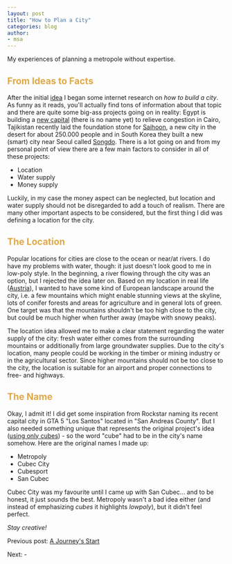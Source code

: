 ```yaml
---
layout: post
title: "How to Plan a City"
categories: blog
author:
- msa
---
```


My experiences of planning a metropole without expertise.

## <span style = "color:#e1a846">From Ideas to Facts</span>

After the initial [idea][id1] I began some internet research on _how to build a city_. As funny as it reads, you'll actually find tons of information about that topic and there are quite some big-ass projects going on in reality: Egypt is building a [new capital][id2] (there is no name yet) to relieve congestion in Cairo, Tajikistan recently laid the foundation stone for [Saihoon][id3], a new city in the desert for about 250.000 people and in South Korea they built a new (smart) city near Seoul called [Songdo][id4]. There is a lot going on and from my personal point of view there are a few main factors to consider in all of these projects:

* Location
* Water supply
* Money supply

Luckily, in my case the money aspect can be neglected, but location and water supply should not be disregarded to add a touch of realism. There are many other important aspects to be considered, but the first thing I did was defining a location for the city.

## <span style = "color:#e1a846">The Location</span>

Popular locations for cities are close to the ocean or near/at rivers. I do have my problems with water, though: it just doesn't look good to me in low-poly style. In the beginning, a river flowing through the city was an option, but I rejected the idea later on. Based on my location in real life ([Austria][id5]), I wanted to have some kind of European landscape around the city, i.e. a few mountains which might enable stunning views at the skyline, lots of conifer forests and areas for agriculture and in general lots of green. One target was that the mountains shouldn't be too high close to the city, but could be much higher when further away (maybe with snowy peaks).

The location idea allowed me to make a clear statement regarding the water supply of the city: fresh water either comes from the surrounding mountains or additionally from large groundwater supplies. Due to the city's location, many people could be working in the timber or mining industry or in the agricultural sector. Since higher mountains should not be too close to the city, the location is suitable for an airport and proper connections to free- and highways.

## <span style = "color:#e1a846">The Name</span>

Okay, I admit it! I did get some inspiration from Rockstar naming its recent capital city in GTA 5 "Los Santos" located in "San Andreas County". But I also needed something unique that represents the original project's idea ([using only cubes][id6]) - so the word "cube" had to be in the city's name somehow. Here are the original names I made up:

* Metropoly
* Cubec City
* Cubesport
* San Cubec

Cubec City was my favourite until I came up with San Cubec... and to be honest, it just sounds the best. Metropoly wasn't a bad idea either (and instead of emphasizing _cubes_ it highlights _lowpoly_), but it didn't feel perfect.

_Stay creative!_

Previous post: [A Journey's Start][id1]

Next: -



[id1]: https://msantner.github.io/san_cubec_blog/blog/2021/08/15/Post0001.html
[id2]: https://www.propertyweek.com/insight/inside-egypts-new-capital/5101721.article
[id3]: https://www.rferl.org/a/tajikistan-new-desert-city/26918162.html
[id4]: https://www.theguardian.com/cities/2014/dec/22/songdo-south-korea-world-first-smart-city-in-pictures
[id5]: https://www.google.com/search?q=austria+wallpapers&tbm=isch&chips=q:austria+wallpapers,online_chips:landscape:31dnuz_-EyA%3D&hl=de&sa=X&ved=2ahUKEwj82P_0w8nyAhUD7xoKHYInCSQQ4lYoBXoECAEQHA&biw=2031&bih=999
[id6]: https://msantner.github.io/san_cubec_blog/OnlyCubes/
